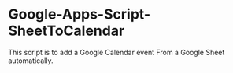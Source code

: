# Google-Apps-Script-SheetToCalendar

This script is to add a Google Calendar event 
From a Google Sheet automatically.